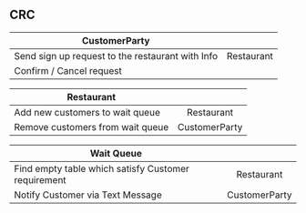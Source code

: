 
## CRC

| CustomerParty   |       | 
|----------|:-------------:|
| Send sign up request to the restaurant with Info | Restaurant |
| Confirm / Cancel request|       | 

| Restaurant   |            | 
|----------|:-------------:|
| Add new customers to wait queue | Restaurant |
| Remove customers from wait queue |  CustomerParty | 

| Wait Queue   |            | 
|----------|:-------------:|
| Find empty table which satisfy Customer requirement | Restaurant |
| Notify Customer via Text Message | CustomerParty | 

